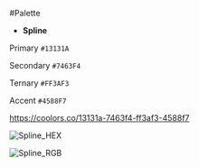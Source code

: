 #Palette 

- **Spline**

Primary `#13131A`

Secondary `#7463F4`

Ternary `#FF3AF3`

Accent `#4588F7`

https://coolors.co/13131a-7463f4-ff3af3-4588f7

![Spline_HEX](Spline_HEX.png)

![Spline_RGB](Spline_RGB.png)